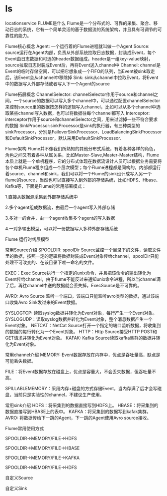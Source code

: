 # ls
locationservice
FLUME是什么
Flume是一个分布式的、可靠的采集、聚合、移动日志的系统，它有一个简单灵活的基于数据流的系统架构，并且具有可调节的可靠性的能力。

Flume核心概念
Agent: 一个运行着的Flume进程就叫做一个Agent
Source: source运行在Agent内部，负责从外部系统拉取日志数据，封装成Event，每个Event由日志数据和可选的header数据组成，header是一组key-value映射，source拉取日志封装成Event后，再将Event送入channel中
Channel: channel是Event的临时存储空间，可以把它想象成一个FIFO的队列，当Event被sink取走后，该Event会从channel中移除掉
Sink: sink从channel中拉取Event，将Event中的数据写入外部存储或者写入下一个Agent的source

Flume拓展概念
ChannelSelector: channelSelector作用于source和channel之间，一个source的数据可以写入多个channel中，可以通过配置channelSelector来控制source里的数据按怎样的逻辑写入channel，比如可以从多个channel中选取某些channel写入数据，也可以将数据往每个channel都写入
Interceptor: interceptor作用于source和channelSelector之间，用来过滤掉一些不符合要求的数据
SinkProcessor:sinkProcessor是sink的执行器，有三种类型的sinkProcessor，分别是FailoverSinkProcessor、LoadBalancingSinkProcessor和DefaultSinkProcessor，默认采用DefaultSinkProcessor.


Flume架构
Flume并不像我们所熟知的其他分布式系统，有着各种各样的角色，角色之间又有着各种从属关系，比如Master-Slave,Master-Master结构，Flume本质上就是一个单机程序，它的分布式体现在数据流设计人员可以根据业务需要将各个单机Flume程序组成一个层次模型；每个Flume进程都是同构的，内部都运行着source、channel和sink，我们可以将一个Flume的sink设计成写入另一个flume的source，当然也可以直接写入到外部的存储系统，比如HDFS、Hbase、Kafka等，下面是Flume的常用部署模式：

1.直接从数据源采集到外部存储系统中























2.多个agent组成数据流，由最后一个agent写入外部存储


















3.多对一的合并，由一个agent收集多个agent的写入数据

































4.一对多输出模型，可以将一份数据写入多种外部存储系统









































Flume 运行时线层模型


常用Source介绍
SPOOLDIR: spoolDir Source监控一个目录下的文件，读取文件里的数据，按照一定的逻辑将数据封装成Event对象传给channel，spoolDir只能处理不可改变的、在该目录下唯一命名的文件。

EXEC：Exec Source执行一个指定的unix命令，并且把该命令的输出转化为Event传给channel，由于flume不能反过来通知unix命令进程，所以当channel满了后，再往channel中送的数据就会丢失掉，ExecSource是不可靠的。

AVRO:  Avro Source 监听一个端口，该端口只能监听avro类型的数据，通过该端口收集Avro Sink发过来的Event数据。

SYSLOGTCP: 读取syslog数据并转化为Event对象，每行产生一个Event对象。
SYSLOGUDP：读取syslog数据并转化为Event对象，整个消息数据产生一个Event对象。
NETCAT：NetCat Source打开一个指定的端口监听数据，将收集到的数据的每行转化为一个Event对象。
HTTP：Http Source接受HTTP POST和GET请求并转化为Event对象。
KAFAK: Kafka Source读取kafka集群的数据并转化为Event对象。


常用channel介绍
MEMORY: Event数据存放在内存中，优点是吞吐量高，缺点是可能丢失数据。

FILE：将Event数据存放在磁盘上，优点是容量大，不会丢失数据，但吞吐量不高。

SPILLABLEMEMORY：采用内存+磁盘的方式存储Event，当内存满了后才会写磁盘，当前只是实验性的channel，不建议生产使用。



常用sink介绍
HDFS：将采集到的数据直接写到HDFS上。
HBASE：将采集到的数据直接写到HBASE上的表中。
KAFKA：将采集到的数据写到kafak集群。
AVRO: 将数据传给下一跳的Agent，下一跳的Agent使用Avro source接收。


Flume常用使用方式

SPOOLDIR->MEMORY/FILE->HDFS

SPOOLDIR->MEMORY/FILE->HBASE

SPOOLDIR->MEMORY/FILE->KAFKA

SPOOLDIR->MEMORY/FILE->HDFS





自定义Source

自定义Sink
